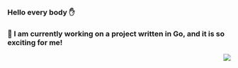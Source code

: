 ### Hello every body :hand:
### :telescope: I am currently working on a project written in Go, and it is so exciting for me!

<img align="right" src="https://github-readme-stats.vercel.app/api?username=ebrahimmfadae&show_icons=true&icon_color=0366d6&text_color=24292e&bg_color=ffffff&hide_title=true" />
